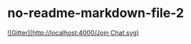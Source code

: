 # no-readme-markdown-file-2
[![Gitter](http://localhost:4000/Join Chat.svg)](http://localhost:5000/gittertestbot/no-readme-markdown-file-2?utm_source=badge&utm_medium=badge&utm_campaign=pr-badge)
